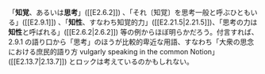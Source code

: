 「**知覚**、あるいは**思考**」([[E2.6.2]]) 、「それ〔知覚〕を思考一般と呼ぶひともいる」([[E2.9.1]]) 、「**知性**、すなわち知覚的力」([[E2.21.5|2.21.5]])、「思考の力は**知性**と呼ばれる」([[E2.6.2|2.6.2]]) 等の例からほぼ明らかだろう。付言すれば、2.9.1 の語り口から「思考」のほうが比較的卑近な用語、すなわち「大衆の思念における庶民的語り方 vulgarly speaking in the common Notion」([[E2.13.7|2.13.7]]) とロックは考えているのかもしれない。
